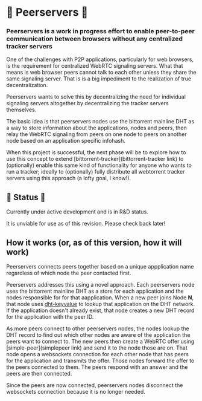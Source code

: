 # :construction: Peerservers :construction:
### Peerservers is a work in progress effort to enable peer-to-peer communication between browsers without any centralized tracker servers

One of the challenges with P2P applications, particularly for web browsers, is the requirement for centralized WebRTC signaling servers. What that means is web browser peers cannot talk to each other unless they share the same signaling server. That is is a big impediment to the realization of true decentralization. 

Peerservers wants to solve this by decentralizing the need for individual signaling servers altogether by decentralizing the tracker servers themselves.

The basic idea is that peerservers nodes use the bittorrent mainline DHT as a way to store information about the applications, nodes and peers, then relay the WebRTC signaling from peers on one node to peers on another node based on an application specific infohash.

When this project is successful, the next phase will be to explore how to use this concept to extend [bittorrent-tracker](bittorrent-tracker link) to (optionally) enable this same kind of functionality for anyone who wants to run a tracker; ideally to (optionally) fully distribute all webtorrent tracker servers using this approach (a lofty goal, I know!).

## :construction: Status :construction:
Currently under active development and is in R&D status. 

It is unviable for use as of this revision. Please check back later!

## How it works (or, as of this version, how it **will work**)
Peerservers connects peers together based on a unique appplication name regardless of which node the peer contacted first.

Peerservers addresses this using a novel approach. Each peerservers node uses the bittorrent mainline DHT as a store for  each application and the nodes responsible for for that aapplication. When a new peer joins Node **N**, that node uses [dht-keyvalue](https://github.com/draeder/dht-keyvalue) to lookup that application on the DHT network. If the application doesn't already exist, that node creates a new DHT record for the application with the peer ID.

As more peers connect to other peerservers nodes, the nodes lookup the DHT record to find out which other nodes are aware of the application the peers want to connect to. The new peers then create a WebRTC offer using [simple-peer](simplepeer link) and send it to the node those are on. That node opens a websockets connection for each other node that has peers for the application and transmits the offer. Those nodes forward the offer to the peers connected to them. The peers respond with an answer and the peers are then connected.

Since the peers are now connected, peerservers nodes disconnect the websockets connection because it is no longer needed.
